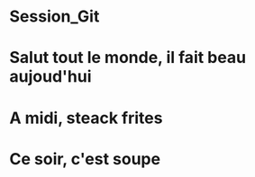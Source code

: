 # Session_Git
# Salut tout le monde, il fait beau aujoud'hui
# A midi, steack frites
# Ce soir, c'est soupe
